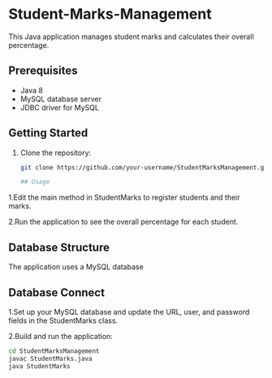 # Student-Marks-Management

This Java application manages student marks and calculates their overall percentage.

## Prerequisites

- Java 8 
- MySQL database server
- JDBC driver for MySQL

## Getting Started

1. Clone the repository:

   ```bash
   git clone https://github.com/your-username/StudentMarksManagement.git.

   ## Usage
1.Edit the main method in StudentMarks to register students and their marks.

2.Run the application to see the overall percentage for each student.

## Database Structure
The application uses a MySQL database  

## Database Connect
   
1.Set up your MySQL database and update the URL, user, and password fields in the StudentMarks class.

2.Build and run the application:

```bash
cd StudentMarksManagement
javac StudentMarks.java
java StudentMarks


 


 
 



 


